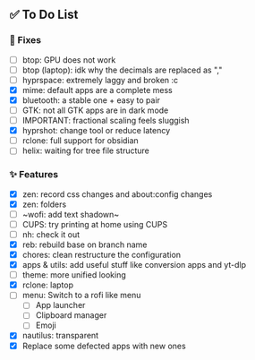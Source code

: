 ## ✅ To Do List
### 🚧 Fixes
- [ ] btop: GPU does not work
- [ ] btop (laptop): idk why the decimals are replaced as ","
- [ ] hyprspace: extremely laggy and broken :c
- [x] mime: default apps are a complete mess
- [x] bluetooth: a stable one + easy to pair
- [ ] GTK: not all GTK apps are in dark mode
- [ ] IMPORTANT: fractional scaling feels sluggish
- [x] hyprshot: change tool or reduce latency
- [ ] rclone: full support for obsidian
- [ ] helix: waiting for tree file structure

### ✨ Features
- [x] zen: record css changes and about:config changes
- [x] zen: folders
- [ ] ~wofi: add text shadown~
- [ ] CUPS: try printing at home using CUPS
- [ ] nh: check it out
- [x] reb: rebuild base on branch name
- [x] chores: clean restructure the configuration
- [x] apps & utils: add useful stuff like conversion apps and yt-dlp
- [ ] theme: more unified looking
- [x] rclone: laptop
- [ ] menu: Switch to a rofi like menu
  - [ ] App launcher
  - [ ] Clipboard manager
  - [ ] Emoji
- [x] nautilus: transparent
- [x] Replace some defected apps with new ones
